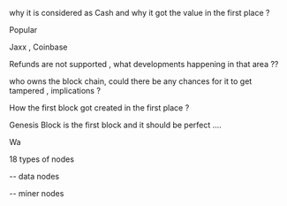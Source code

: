 why it is considered as Cash and why it got the value in the first place ?

Popular

Jaxx , Coinbase

Refunds are not supported , what developments happening in that area ??

who owns the block chain, could there be any chances for it to get tampered , implications ?

How the first block got created in the first place ?

   Genesis Block is the first block and it should be perfect ....



Wa





18 types of nodes

   -- data nodes

  -- miner nodes



